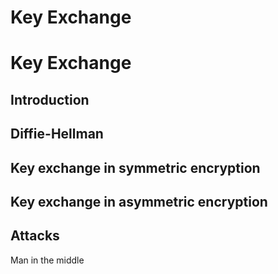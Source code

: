 # Key Exchange

# Key Exchange

## Introduction

## Diffie-Hellman

## Key exchange in symmetric encryption

## Key exchange in asymmetric encryption

## Attacks 
Man in the middle